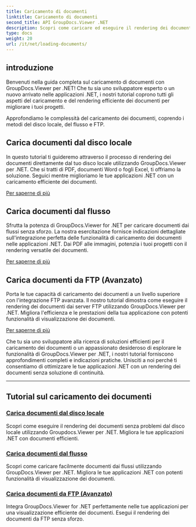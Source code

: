 ```yaml
---
title: Caricamento di documenti
linktitle: Caricamento di documenti
second_title: API GroupDocs.Viewer .NET
description: Scopri come caricare ed eseguire il rendering dei documenti in modo efficiente utilizzando GroupDocs.Viewer .NET. Esplora tutorial sul caricamento di dischi locali, flussi e FTP per app .NET avanzate.
type: docs
weight: 20
url: /it/net/loading-documents/
---
```

## introduzione

Benvenuti nella guida completa sul caricamento di documenti con GroupDocs.Viewer per .NET! Che tu sia uno sviluppatore esperto o un nuovo arrivato nelle applicazioni .NET, i nostri tutorial coprono tutti gli aspetti del caricamento e del rendering efficiente dei documenti per migliorare i tuoi progetti.

Approfondiamo le complessità del caricamento dei documenti, coprendo i metodi del disco locale, del flusso e FTP.

## Carica documenti dal disco locale

In questo tutorial ti guideremo attraverso il processo di rendering dei documenti direttamente dal tuo disco locale utilizzando GroupDocs.Viewer per .NET. Che si tratti di PDF, documenti Word o fogli Excel, ti offriamo la soluzione. Seguici mentre miglioriamo le tue applicazioni .NET con un caricamento efficiente dei documenti.

[Per saperne di più](./loading-document-local-disk/)

## Carica documenti dal flusso

Sfrutta la potenza di GroupDocs.Viewer for .NET per caricare documenti dai flussi senza sforzo. La nostra esercitazione fornisce indicazioni dettagliate sull'integrazione perfetta delle funzionalità di caricamento dei documenti nelle applicazioni .NET. Dai PDF alle immagini, potenzia i tuoi progetti con il rendering versatile dei documenti.

[Per saperne di più](./loading-document-stream/)

## Carica documenti da FTP (Avanzato)

Porta le tue capacità di caricamento dei documenti a un livello superiore con l'integrazione FTP avanzata. Il nostro tutorial dimostra come eseguire il rendering dei documenti dai server FTP utilizzando GroupDocs.Viewer per .NET. Migliora l'efficienza e le prestazioni della tua applicazione con potenti funzionalità di visualizzazione dei documenti.

[Per saperne di più](./loading-document-ftp/)

Che tu sia uno sviluppatore alla ricerca di soluzioni efficienti per il caricamento dei documenti o un appassionato desideroso di esplorare le funzionalità di GroupDocs.Viewer per .NET, i nostri tutorial forniscono approfondimenti completi e indicazioni pratiche. Unisciti a noi perché ti consentiamo di ottimizzare le tue applicazioni .NET con un rendering dei documenti senza soluzione di continuità.

---
## Tutorial sul caricamento dei documenti
### [Carica documenti dal disco locale](./loading-document-local-disk/)
Scopri come eseguire il rendering dei documenti senza problemi dal disco locale utilizzando Groupdocs.Viewer per .NET. Migliora le tue applicazioni .NET con documenti efficienti.
### [Carica documenti dal flusso](./loading-document-stream/)
Scopri come caricare facilmente documenti dai flussi utilizzando GroupDocs.Viewer per .NET. Migliora le tue applicazioni .NET con potenti funzionalità di visualizzazione dei documenti.
### [Carica documenti da FTP (Avanzato)](./loading-document-ftp/)
Integra GroupDocs.Viewer for .NET perfettamente nelle tue applicazioni per una visualizzazione efficiente dei documenti. Esegui il rendering dei documenti da FTP senza sforzo.